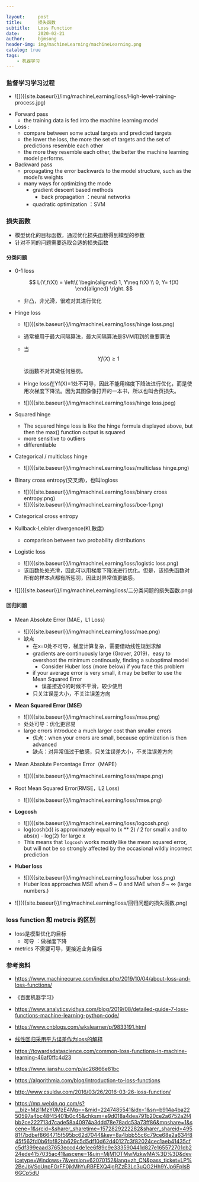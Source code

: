```yaml
---

layout:     post
title:      损失函数
subtitle:   Loss Function
date:       2020-02-21
author:     bjmsong
header-img: img/machineLearning/machineLearning.png
catalog: true
tags:
    - 机器学习
---
```




### 监督学习学习过程

<ul> 
<li markdown="1"> 
![]({{site.baseurl}}/img/machineLearning/loss/High-level-training-process.jpg) 
</li> 
</ul>

- Forward pass 
  - the training data is fed into the machine learning model 
- Loss :
  - compare between some actual targets and predicted targets
  - the lower the loss, the more the set of targets and the set of predictions resemble each other
  - the more they resemble each other, the better the machine learning model performs.
- Backward pass
  - propagating the error backwards to the model structure, such as the model’s weights
  - many ways for optimizing the mode
    - gradient descent based methods
      - back propagation ：neural networks
    - quadratic optimization ：SVM





### 损失函数

- 模型优化的目标函数，通过优化损失函数得到模型的参数
- 针对不同的问题需要选取合适的损失函数

#### 分类问题

- 0-1 loss
  
  $$
  L(Y,f(X)) = \left\{
  \begin{aligned}
  1, Y\neq f(X) \\
  0, Y= f(X)
  \end{aligned}
  \right.
  $$
  
  - 非凸，非光滑，很难对其进行优化


- Hinge loss
  <ul> 
  <li markdown="1"> 
  ![]({{site.baseurl}}/img/machineLearning/loss/hinge loss.png) 
  </li>
  </ul>
  
  - 通常被用于最大间隔算法，最大间隔算法是SVM用到的重要算法
  
  - 当
    $$
    Yf(X)\geq 1
    $$
  
    该函数不对其做任何惩罚。
  
  - Hinge loss在Yf(X)=1处不可导，因此不能用梯度下降法进行优化，而是使用次梯度下降法。因为其图像像打开的一本书，所以也叫合页损失。
  
  <ul> 
  <li markdown="1"> 
  ![]({{site.baseurl}}/img/machineLearning/loss/hinge loss.jpeg) 
  </li> 
  </ul> 
  
- Squared hinge

  - The squared hinge loss is like the hinge formula displayed above, but then the max() function output is squared
  - more sensitive to outliers
  - differentiable

- Categorical / multiclass hinge

  <ul> 
  <li markdown="1"> 
  ![]({{site.baseurl}}/img/machineLearning/loss/multiclass hinge.png) 
  </li> 
  </ul> 

- Binary cross entropy(交叉熵)，也叫logloss

  <ul> 
  <li markdown="1"> 
  ![]({{site.baseurl}}/img/machineLearning/loss/binary cross entropy.png) 
  </li> 
  </ul> 

  <ul> 
  <li markdown="1"> 
  ![]({{site.baseurl}}/img/machineLearning/loss/bce-1.png) 
  </li> 
  </ul> 

- Categorical cross entropy

- Kullback-Leibler divergence(KL散度)

  - comparison between two probability distributions

- Logistic loss

  <ul> 
  <li markdown="1"> 
  ![]({{site.baseurl}}/img/machineLearning/loss/logistic loss.png) 
  </li> 
  </ul> 
  
  - 该函数处处光滑，因此可以用梯度下降法进行优化。但是，该损失函数对所有的样本点都有所惩罚，因此对异常值更敏感。

<ul> 
<li markdown="1"> 
![]({{site.baseurl}}/img/machineLearning/loss/二分类问题的损失函数.png) 
</li> 
</ul> 



#### 回归问题

- Mean Absolute Error (MAE，L1 Loss)

  <ul> 
  <li markdown="1"> 
  ![]({{site.baseurl}}/img/machineLearning/loss/mae.png) 
  </li> 
  </ul> 

  - 缺点
    - 在x=0处不可导，梯度计算复杂，需要借助线性规划求解
    - gradients are continuously large (Grover, 2019)，easy to overshoot the minimum continously, finding a suboptimal model
      - Consider Huber loss (more below) if you face this problem
    - if your average error is very small, it may be better to use the Mean Squared Error
      - 误差接近0的时候不平滑，较少使用
    - 只关注误差大小，不关注误差方向

- **Mean Squared Error (MSE)**

  <ul> 
  <li markdown="1"> 
  ![]({{site.baseurl}}/img/machineLearning/loss/mse.png) 
  </li> 
  </ul> 

  - 处处可导：优化更容易
  - large errors introduce a much larger cost than smaller errors
    - 优点：when your errors are small, because optimization is then advanced
    - 缺点：对异常值过于敏感，只关注误差大小，不关注误差方向

- Mean Absolute Percentage Error（MAPE）

  <ul> 
  <li markdown="1"> 
  ![]({{site.baseurl}}/img/machineLearning/loss/mape.png) 
  </li> 
  </ul> 

- Root Mean Squared Error(RMSE，L2 Loss)

  <ul> 
  <li markdown="1"> 
  ![]({{site.baseurl}}/img/machineLearning/loss/rmse.png) 
  </li> 
  </ul> 

- **Logcosh**

  <ul> 
  <li markdown="1"> 
  ![]({{site.baseurl}}/img/machineLearning/loss/logcosh.png) 
  </li> 
  </ul> 

  - log(cosh(x)) is approximately equal to (x ** 2) / 2 for small x and to abs(x) - log(2) for large x
  - This means that `logcosh` works mostly like the mean squared error, but will not be so strongly affected by the occasional wildly incorrect prediction

- **Huber loss**

  <ul> 
  <li markdown="1"> 
  ![]({{site.baseurl}}/img/machineLearning/loss/huber loss.png) 
  </li> 
  </ul> 

  - Huber loss approaches MSE when 𝛿 ~ 0 and MAE when 𝛿 ~ ∞ (large numbers.)

<ul> 
<li markdown="1"> 
![]({{site.baseurl}}/img/machineLearning/loss/回归问题的损失函数.png) 
</li> 
</ul> 





### loss function 和 metrcis 的区别

- loss是模型优化的目标
  - 可导 ：做梯度下降
- metrics 不需要可导，更接近业务目标



### 参考资料

- https://www.machinecurve.com/index.php/2019/10/04/about-loss-and-loss-functions/

- 《百面机器学习》

- https://www.analyticsvidhya.com/blog/2019/08/detailed-guide-7-loss-functions-machine-learning-python-code/

- https://www.cnblogs.com/wkslearner/p/9833191.html

- [线性回归采用平方误差作为loss的解释](https://mp.weixin.qq.com/s?__biz=MzU0NzAxNTYyMQ==&mid=2247483916&idx=1&sn=96ea01f6bc4c018a11dfc677b1c2ed81&chksm=fb559ca6cc2215b03263442a7cccc39b5afd5c1a3f61ecc188e653686f9d77ecabdc2e4d338c&mpshare=1&scene=1&srcid=1217RBU9Qs1IY8OtPTXkMQvF#rd)

- https://towardsdatascience.com/common-loss-functions-in-machine-learning-46af0ffc4d23

- https://www.jianshu.com/p/ac26866e81bc

- https://algorithmia.com/blog/introduction-to-loss-functions

- http://www.csuldw.com/2016/03/26/2016-03-26-loss-function/

- https://mp.weixin.qq.com/s?__biz=MzI1MzY0MzE4Mg==&mid=2247485541&idx=1&sn=b914a4ba2250597a4bc48f45401b0c45&chksm=e9d018a4dea791b20ce2a6752a2f4bb2ce222713d7cade58a40974a3ddd78e78adc53a73ff86&mpshare=1&scene=1&srcid=&sharer_sharetime=1572829222282&sharer_shareid=49581f7bdbef8664715f595bc62d7044&key=8a4bbb55c6c79ce68e2a634f845f562fd0b6fbf82bb629c5d5df10d62d40127c3f82024cec1aeb41435cfc5df399eaad37653eccd4de1ee6f89c9e333590441d827e165572701cb224ede4157035ac41&ascene=1&uin=MjM1OTMwMzkwMA%3D%3D&devicetype=Windows+7&version=62070152&lang=zh_CN&pass_ticket=LP%2BeJbVSoUnpFGrFF0jkMhYuRBFEXQ4jgRZzE3Lc3uQG2Hh9YJp6FpIsB6GCp5dU

  

